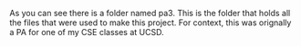 As you can see there is a folder named pa3. This is the folder that holds all the files that were used to make this project. For context, this was orignally a PA for one of my CSE classes at UCSD.
